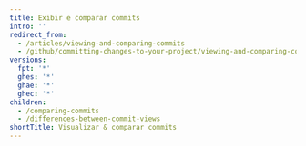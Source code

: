 ```yaml
---
title: Exibir e comparar commits
intro: ''
redirect_from:
  - /articles/viewing-and-comparing-commits
  - /github/committing-changes-to-your-project/viewing-and-comparing-commits
versions:
  fpt: '*'
  ghes: '*'
  ghae: '*'
  ghec: '*'
children:
  - /comparing-commits
  - /differences-between-commit-views
shortTitle: Visualizar & comparar commits
---
```


